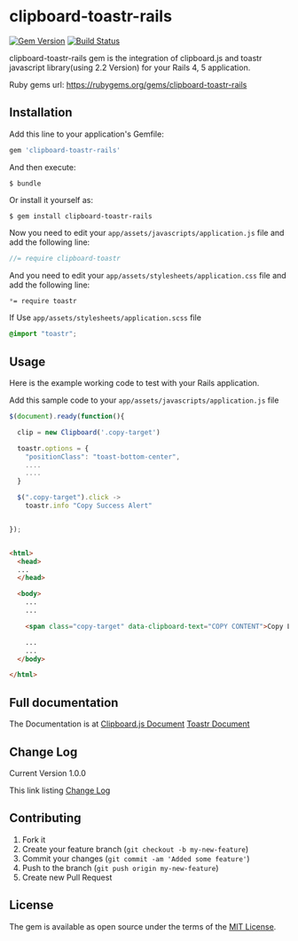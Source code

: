 # clipboard-toastr-rails
[![Gem
Version](https://badge.fury.io/rb/clipboard-toastr-rails.svg)](https://badge.fury.io/rb/clipboard-toastr-rails)
[![Build
Status](https://travis-ci.org/ggomagundan/clipboard-toastr-rails.svg?branch=master)](https://travis-ci.org/ggomagundan/clipboard-toastr-rails)

clipboard-toastr-rails gem is the integration of clipboard.js and toastr javascript
library(using 2.2 Version) for your Rails 4, 5 application.

Ruby gems url: https://rubygems.org/gems/clipboard-toastr-rails


## Installation

Add this line to your application's Gemfile:

```ruby
gem 'clipboard-toastr-rails'
```

And then execute:

    $ bundle

Or install it yourself as:

    $ gem install clipboard-toastr-rails

Now you need to edit your `app/assets/javascripts/application.js` file
and add the following line:
``` javascript
//= require clipboard-toastr
```

And you need to edit your `app/assets/stylesheets/application.css` file
and add the following line:

```css
*= require toastr
```

If Use `app/assets/stylesheets/application.scss` file
```scss
@import "toastr";
```







## Usage

Here is the example working code to test with your Rails application.

Add this sample code to your `app/assets/javascripts/application.js`
file

``` javascript
$(document).ready(function(){

  clip = new Clipboard('.copy-target')

  toastr.options = {
    "positionClass": "toast-bottom-center",
    ....
    ....
  }

  $(".copy-target").click ->
    toastr.info "Copy Success Alert"


});
```

```html

<html>
  <head>
  ...
  </head>

  <body>
    ...
    ...

    <span class="copy-target" data-clipboard-text="COPY CONTENT">Copy Link</span>

    ...
    ...
  </body>

</html>

```




## Full documentation 

The Documentation is at
[Clipboard.js Document](https://clipboardjs.com/)
[Toastr Document](http://codeseven.github.io/toastr/)

## Change Log

Current Version 1.0.0

This link listing [Change Log](https://github.com/ggomagundan/clipboard-toastr-rails/blob/master/CHANGE_LOG.md)


## Contributing

1. Fork it
2. Create your feature branch (`git checkout -b my-new-feature`)
3. Commit your changes (`git commit -am 'Added some feature'`)
4. Push to the branch (`git push origin my-new-feature`)
5. Create new Pull Request


## License

The gem is available as open source under the terms of the [MIT
License](http://opensource.org/licenses/MIT).




